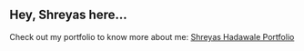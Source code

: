 ## Hey, Shreyas here...

Check out my portfolio to know more about me: [Shreyas Hadawale Portfolio](https://shreyashadawale.netlify.app)
